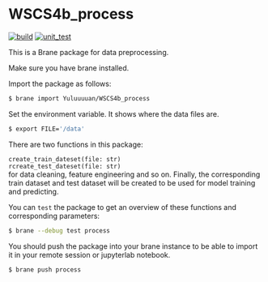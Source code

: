 # WSCS4b_process
[![build](https://github.com/Yuluuuuan/WSCS4b_process/actions/workflows/build.yml/badge.svg)](https://github.com/Yuluuuuan/WSCS4b_process/actions/workflows/build.yml)
[![unit_test](https://github.com/Yuluuuuan/WSCS4b_process/actions/workflows/unit_test.yml/badge.svg)](https://github.com/Yuluuuuan/WSCS4b_process/actions/workflows/unit_test.yml)

This is a Brane package for data preprocessing. 

Make sure you have brane installed.

Import the package as follows:
```bash
$ brane import Yuluuuuan/WSCS4b_process
```
Set the environment variable. It shows where the data files are.

```bash
$ export FILE='/data'
```

There are two functions in this package:

`create_train_dateset(file: str)` \
`rcreate_test_dateset(file: str)`\
for data cleaning, feature engineering and so on.
Finally, the corresponding train dataset and test dataset will be created to be used for model training and predicting. 

You can `test` the package to get an overview of these functions and corresponding parameters:
```bash
$ brane --debug test process
```

You should push the package into your brane instance to be able to import it in your remote session or jupyterlab notebook.
```bash
$ brane push process
```
